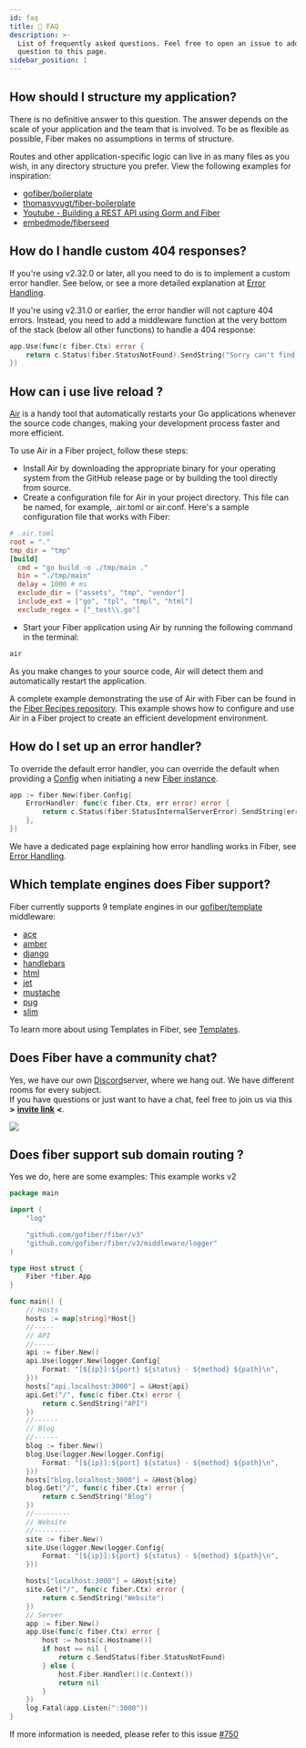 ```yaml
---
id: faq
title: 🤔 FAQ
description: >-
  List of frequently asked questions. Feel free to open an issue to add your
  question to this page.
sidebar_position: 1
---
```


## How should I structure my application?

There is no definitive answer to this question. The answer depends on the scale of your application and the team that is involved. To be as flexible as possible, Fiber makes no assumptions in terms of structure.

Routes and other application-specific logic can live in as many files as you wish, in any directory structure you prefer. View the following examples for inspiration:

* [gofiber/boilerplate](https://github.com/gofiber/boilerplate)
* [thomasvvugt/fiber-boilerplate](https://github.com/thomasvvugt/fiber-boilerplate)
* [Youtube - Building a REST API using Gorm and Fiber](https://www.youtube.com/watch?v=Iq2qT0fRhAA)
* [embedmode/fiberseed](https://github.com/embedmode/fiberseed)

## How do I handle custom 404 responses?

If you're using v2.32.0 or later, all you need to do is to implement a custom error handler. See below, or see a more detailed explanation at [Error Handling](../guide/error-handling.md#custom-error-handler).

If you're using v2.31.0 or earlier, the error handler will not capture 404 errors. Instead, you need to add a middleware function at the very bottom of the stack \(below all other functions\) to handle a 404 response:

```go title="Example"
app.Use(func(c fiber.Ctx) error {
    return c.Status(fiber.StatusNotFound).SendString("Sorry can't find that!")
})
```

## How can i use live reload ?

[Air](https://github.com/cosmtrek/air) is a handy tool that automatically restarts your Go applications whenever the source code changes, making your development process faster and more efficient.

To use Air in a Fiber project, follow these steps:

* Install Air by downloading the appropriate binary for your operating system from the GitHub release page or by building the tool directly from source.
* Create a configuration file for Air in your project directory. This file can be named, for example, .air.toml or air.conf. Here's a sample configuration file that works with Fiber:

```toml
# .air.toml
root = "."
tmp_dir = "tmp"
[build]
  cmd = "go build -o ./tmp/main ."
  bin = "./tmp/main"
  delay = 1000 # ms
  exclude_dir = ["assets", "tmp", "vendor"]
  include_ext = ["go", "tpl", "tmpl", "html"]
  exclude_regex = ["_test\\.go"]
```

* Start your Fiber application using Air by running the following command in the terminal:

```sh
air
```

As you make changes to your source code, Air will detect them and automatically restart the application.

A complete example demonstrating the use of Air with Fiber can be found in the [Fiber Recipes repository](https://github.com/gofiber/recipes/tree/master/air). This example shows how to configure and use Air in a Fiber project to create an efficient development environment.

## How do I set up an error handler?

To override the default error handler, you can override the default when providing a [Config](../api/fiber.md#errorhandler) when initiating a new [Fiber instance](../api/fiber.md#new).

```go title="Example"
app := fiber.New(fiber.Config{
    ErrorHandler: func(c fiber.Ctx, err error) error {
        return c.Status(fiber.StatusInternalServerError).SendString(err.Error())
    },
})
```

We have a dedicated page explaining how error handling works in Fiber, see [Error Handling](../guide/error-handling.md).

## Which template engines does Fiber support?

Fiber currently supports 9 template engines in our [gofiber/template](https://docs.gofiber.io/template/) middleware:

* [ace](https://docs.gofiber.io/template/ace/)
* [amber](https://docs.gofiber.io/template/amber/)
* [django](https://docs.gofiber.io/template/django/)
* [handlebars](https://docs.gofiber.io/template/handlebars)
* [html](https://docs.gofiber.io/template/html)
* [jet](https://docs.gofiber.io/template/jet)
* [mustache](https://docs.gofiber.io/template/mustache)
* [pug](https://docs.gofiber.io/template/pug)
* [slim](https://docs.gofiber.io/template/slim)

To learn more about using Templates in Fiber, see [Templates](../guide/templates.md).

## Does Fiber have a community chat?

Yes, we have our own [Discord](https://gofiber.io/discord)server, where we hang out. We have different rooms for every subject.  
If you have questions or just want to have a chat, feel free to join us via this **&gt;** [**invite link**](https://gofiber.io/discord) **&lt;**.

![](/img/support-discord.png)

## Does fiber support sub domain routing ?

Yes we do, here are some examples:
This example works v2

```go
package main

import (
    "log"

    "github.com/gofiber/fiber/v3"
    "github.com/gofiber/fiber/v3/middleware/logger"
)

type Host struct {
    Fiber *fiber.App
}

func main() {
    // Hosts
    hosts := map[string]*Host{}
    //-----
    // API
    //-----
    api := fiber.New()
    api.Use(logger.New(logger.Config{
        Format: "[${ip}]:${port} ${status} - ${method} ${path}\n",
    }))
    hosts["api.localhost:3000"] = &Host{api}
    api.Get("/", func(c fiber.Ctx) error {
        return c.SendString("API")
    })
    //------
    // Blog
    //------
    blog := fiber.New()
    blog.Use(logger.New(logger.Config{
        Format: "[${ip}]:${port} ${status} - ${method} ${path}\n",
    }))
    hosts["blog.localhost:3000"] = &Host{blog}
    blog.Get("/", func(c fiber.Ctx) error {
        return c.SendString("Blog")
    })
    //---------
    // Website
    //---------
    site := fiber.New()
    site.Use(logger.New(logger.Config{
        Format: "[${ip}]:${port} ${status} - ${method} ${path}\n",
    }))

    hosts["localhost:3000"] = &Host{site}
    site.Get("/", func(c fiber.Ctx) error {
        return c.SendString("Website")
    })
    // Server
    app := fiber.New()
    app.Use(func(c fiber.Ctx) error {
        host := hosts[c.Hostname()]
        if host == nil {
            return c.SendStatus(fiber.StatusNotFound)
        } else {
            host.Fiber.Handler()(c.Context())
            return nil
        }
    })
    log.Fatal(app.Listen(":3000"))
}
```

If more information is needed, please refer to this issue [#750](https://github.com/gofiber/fiber/issues/750)
